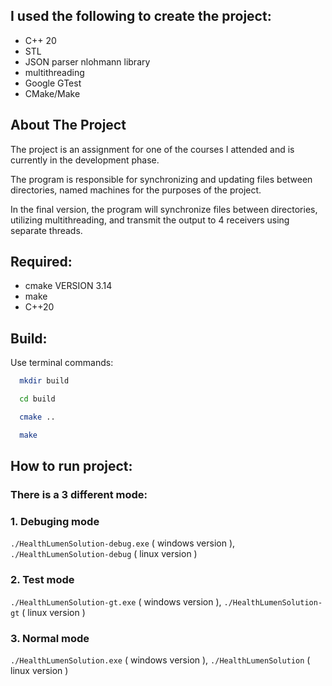 ## I used the following to create the project:
- C++ 20
- STL
- JSON parser nlohmann library
- multithreading
- Google GTest
- CMake/Make
  
## About The Project

The project is an assignment for one of the courses I attended and is currently in the development phase.

The program is responsible for synchronizing and updating files between directories, named machines for the purposes of the project.

In the final version, the program will synchronize files between directories, utilizing multithreading, and transmit the output to 4 receivers using separate threads.

## Required:

- cmake VERSION 3.14 
- make 
- C++20

## Build:
Use terminal commands:
```bash 
  mkdir build
```

```bash
  cd build
```

```bash
  cmake ..
```

```bash
  make
```

## How to run project:

### There is a 3 different mode:

### 1. Debuging mode 
```./HealthLumenSolution-debug.exe``` ( windows version ), ```./HealthLumenSolution-debug``` ( linux version )
### 2. Test mode 
```./HealthLumenSolution-gt.exe``` ( windows version ), ```./HealthLumenSolution-gt``` ( linux version )
### 3. Normal mode 
```./HealthLumenSolution.exe``` ( windows version ), ```./HealthLumenSolution``` ( linux version )
